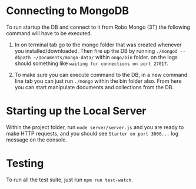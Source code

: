 # Connecting to MongoDB

To run startup the DB and connect to it from Robo Mongo (3T) the following command will have to be executed.

1. In on terminal tab go to the mongo folder that was created whenever you installed/downloaded.
  Then fire up the DB by running `./mongod --dbpath ~/Documents/mongo-data/` within `ongo/bin` folder.
  on the logs should something like `waiting for connections on port 27017`.

2. To make sure you can execute command to the DB, in a new command line tab you can just run `./mongo` within the bin folder also.
  From here you can start manipulate documents and collections from the DB.


# Starting up the Local Server

Within the project folder, run `node server/server.js` and you are ready to make HTTP requests, and you should see `Starter on port 3000...` log message on the console.

# Testing

To run all the test suite, just run `npm run test-watch`.